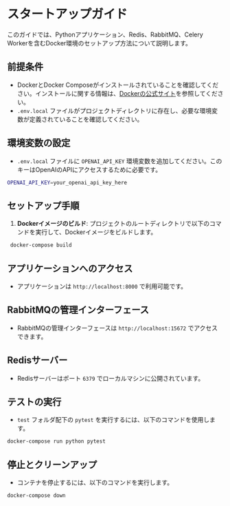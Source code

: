 # スタートアップガイド

このガイドでは、Pythonアプリケーション、Redis、RabbitMQ、Celery Workerを含むDocker環境のセットアップ方法について説明します。

## 前提条件

- DockerとDocker Composeがインストールされていることを確認してください。インストールに関する情報は、[Dockerの公式サイト](https://docs.docker.com/get-docker/)を参照してください。
- `.env.local` ファイルがプロジェクトディレクトリに存在し、必要な環境変数が定義されていることを確認してください。

## 環境変数の設定

- `.env.local` ファイルに `OPENAI_API_KEY` 環境変数を追加してください。このキーはOpenAIのAPIにアクセスするために必要です。

```bash
OPENAI_API_KEY=your_openai_api_key_here
```

## セットアップ手順

1. **Dockerイメージのビルド**:
 プロジェクトのルートディレクトリで以下のコマンドを実行して、Dockerイメージをビルドします。

 ```bash
  docker-compose build
  ```

## アプリケーションへのアクセス

- アプリケーションは `http://localhost:8000` で利用可能です。

## RabbitMQの管理インターフェース

- RabbitMQの管理インターフェースは `http://localhost:15672` でアクセスできます。

## Redisサーバー
- Redisサーバーはポート `6379` でローカルマシンに公開されています。

## テストの実行
- `test` フォルダ配下の `pytest` を実行するには、以下のコマンドを使用します。


```bash
docker-compose run python pytest
```

## 停止とクリーンアップ

- コンテナを停止するには、以下のコマンドを実行します。

```bash
docker-compose down
```
